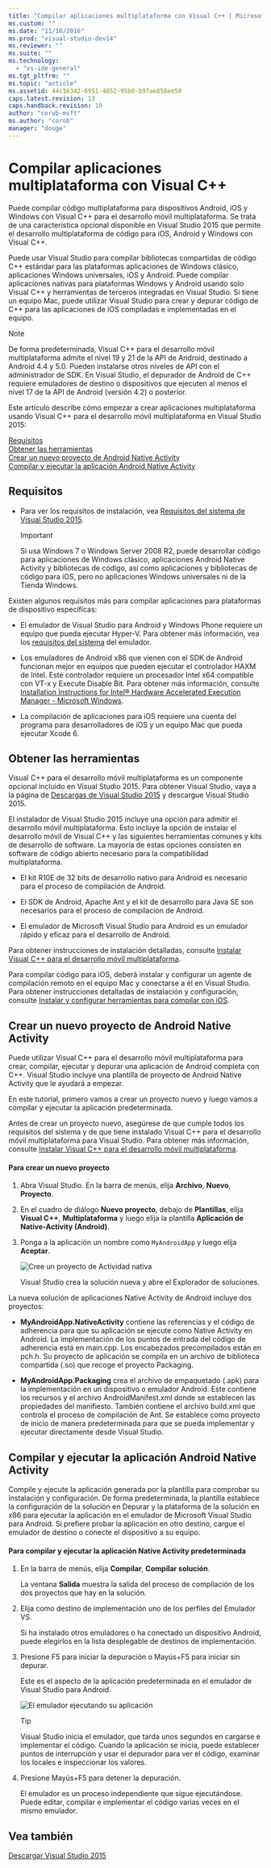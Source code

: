 ```yaml
---
title: "Compilar aplicaciones multiplataforma con Visual C++ | Microsoft Docs"
ms.custom: ""
ms.date: "11/16/2016"
ms.prod: "visual-studio-dev14"
ms.reviewer: ""
ms.suite: ""
ms.technology: 
  - "vs-ide-general"
ms.tgt_pltfrm: ""
ms.topic: "article"
ms.assetid: 44c16342-6951-4852-95b0-b97ae858ee50
caps.latest.revision: 13
caps.handback.revision: 10
author: "corob-msft"
ms.author: "corob"
manager: "douge"
---
```

# Compilar aplicaciones multiplataforma con Visual C++
Puede compilar código multiplataforma para dispositivos Android, iOS y Windows con Visual C\+\+ para el desarrollo móvil multiplataforma.  Se trata de una característica opcional disponible en Visual Studio 2015 que permite el desarrollo multiplataforma de código para iOS, Android y Windows con Visual C\+\+.  
  
 Puede usar Visual Studio para compilar bibliotecas compartidas de código C\+\+ estándar para las plataformas aplicaciones de Windows clásico, aplicaciones Windows universales, iOS y Android.  Puede compilar aplicaciones nativas para plataformas Windows y Android usando solo Visual C\+\+ y herramientas de terceros integradas en Visual Studio.  Si tiene un equipo Mac, puede utilizar Visual Studio para crear y depurar código de C\+\+ para las aplicaciones de iOS compiladas e implementadas en el equipo.  
  
> [!NOTE]
>  De forma predeterminada, Visual C\+\+ para el desarrollo móvil multiplataforma admite el nivel 19 y 21 de la API de Android, destinado a Android 4.4 y 5.0.  Pueden instalarse otros niveles de API con el administrador de SDK.  En Visual Studio, el depurador de Android de C\+\+ requiere emuladores de destino o dispositivos que ejecuten al menos el nivel 17 de la API de Android \(versión 4.2\) o posterior.  
  
 Este artículo describe cómo empezar a crear aplicaciones multiplataforma usando Visual C\+\+ para el desarrollo móvil multiplataforma en Visual Studio 2015:  
  
 [Requisitos](#req)   
 [Obtener las herramientas](#GetTools)  
 [Crear un nuevo proyecto de Android Native Activity](#Create)  
 [Compilar y ejecutar la aplicación Android Native Activity](#BuildHello)  
  
##  <a name="req"></a> Requisitos  
  
-   Para ver los requisitos de instalación, vea [Requisitos del sistema de Visual Studio 2015](https://www.visualstudio.com/visual-studio-2015-system-requirements-vs).  
  
    > [!IMPORTANT]
    >  Si usa Windows 7 o Windows Server 2008 R2, puede desarrollar código para aplicaciones de Windows clásico, aplicaciones Android Native Activity y bibliotecas de código, así como aplicaciones y bibliotecas de código para iOS, pero no aplicaciones Windows universales ni de la Tienda Windows.  
  
 Existen algunos requisitos más para compilar aplicaciones para plataformas de dispositivo específicas:  
  
-   El emulador de Visual Studio para Android y Windows Phone requiere un equipo que pueda ejecutar Hyper\-V.  Para obtener más información, vea los [requisitos del sistema](http://msdn.microsoft.com/es-es/4d5bb438-231a-4cd2-84b7-e9660b0e3baf) del emulador.  
  
-   Los emuladores de Android x86 que vienen con el SDK de Android funcionan mejor en equipos que pueden ejecutar el controlador HAXM de Intel.  Este controlador requiere un procesador Intel x64 compatible con VT\-x y Execute Disable Bit.  Para obtener más información, consulte [Installation Instructions for Intel® Hardware Accelerated Execution Manager \- Microsoft Windows](http://go.microsoft.com/fwlink/p/?LinkId=536385).  
  
-   La compilación de aplicaciones para iOS requiere una cuenta del programa para desarrolladores de iOS y un equipo Mac que pueda ejecutar Xcode 6.  
  
##  <a name="GetTools"></a> Obtener las herramientas  
 Visual C\+\+ para el desarrollo móvil multiplataforma es un componente opcional incluido en Visual Studio 2015.  Para obtener Visual Studio, vaya a la página de [Descargas de Visual Studio 2015](http://go.microsoft.com/fwlink/?linkid=517106) y descargue Visual Studio 2015.  
  
 El instalador de Visual Studio 2015 incluye una opción para admitir el desarrollo móvil multiplataforma.  Esto incluye la opción de instalar el desarrollo móvil de Visual C\+\+ y las siguientes herramientas comunes y kits de desarrollo de software.  La mayoría de estas opciones consisten en software de código abierto necesario para la compatibilidad multiplataforma.  
  
-   El kit R10E de 32 bits de desarrollo nativo para Android es necesario para el proceso de compilación de Android.  
  
-   El SDK de Android, Apache Ant y el kit de desarrollo para Java SE son necesarios para el proceso de compilación de Android.  
  
-   El emulador de Microsoft Visual Studio para Android es un emulador rápido y eficaz para el desarrollo de Android.  
  
 Para obtener instrucciones de instalación detalladas, consulte [Instalar Visual C\+\+ para el desarrollo móvil multiplataforma](../cross-platform/install-visual-cpp-for-cross-platform-mobile-development.md).  
  
 Para compilar código para iOS, deberá instalar y configurar un agente de compilación remoto en el equipo Mac y conectarse a él en Visual Studio.  Para obtener instrucciones detalladas de instalación y configuración, consulte [Instalar y configurar herramientas para compilar con iOS](../cross-platform/install-and-configure-tools-to-build-using-ios.md).  
  
##  <a name="Create"></a> Crear un nuevo proyecto de Android Native Activity  
 Puede utilizar Visual C\+\+ para el desarrollo móvil multiplataforma para crear, compilar, ejecutar y depurar una aplicación de Android completa con C\+\+.  Visual Studio incluye una plantilla de proyecto de Android Native Activity que le ayudará a empezar.  
  
 En este tutorial, primero vamos a crear un proyecto nuevo y luego vamos a compilar y ejecutar la aplicación predeterminada.  
  
 Antes de crear un proyecto nuevo, asegúrese de que cumple todos los requisitos del sistema y de que tiene instalado Visual C\+\+ para el desarrollo móvil multiplataforma para Visual Studio.  Para obtener más información, consulte [Instalar Visual C\+\+ para el desarrollo móvil multiplataforma](../cross-platform/install-visual-cpp-for-cross-platform-mobile-development.md).  
  
#### Para crear un nuevo proyecto  
  
1.  Abra Visual Studio.  En la barra de menús, elija **Archivo**, **Nuevo**, **Proyecto**.  
  
2.  En el cuadro de diálogo **Nuevo proyecto**, debajo de **Plantillas**, elija **Visual C\+\+**, **Multiplataforma** y luego elija la plantilla **Aplicación de Native\-Activity \(Android\)**.  
  
3.  Ponga a la aplicación un nombre como `MyAndroidApp` y luego elija **Aceptar**.  
  
     ![Cree un proyecto de Actividad nativa](../cross-platform/media/cppmdd_newproject.PNG "CppMDD\_NewProject")  
  
     Visual Studio crea la solución nueva y abre el Explorador de soluciones.  
  
 La nueva solución de aplicaciones Native Activity de Android incluye dos proyectos:  
  
-   **MyAndroidApp.NativeActivity** contiene las referencias y el código de adherencia para que su aplicación se ejecute como Native Activity en Android.  La implementación de los puntos de entrada del código de adherencia está en main.cpp.  Los encabezados precompilados están en pch.h.  Su proyecto de aplicación se compila en un archivo de biblioteca compartida \(.so\) que recoge el proyecto Packaging.  
  
-   **MyAndroidApp.Packaging** crea el archivo de empaquetado \(.apk\) para la implementación en un dispositivo o emulador Android.  Este contiene los recursos y el archivo AndroidManifest.xml donde se establecen las propiedades del manifiesto.  También contiene el archivo build.xml que controla el proceso de compilación de Ant.  Se establece como proyecto de inicio de manera predeterminada para que se pueda implementar y ejecutar directamente desde Visual Studio.  
  
##  <a name="BuildHello"></a> Compilar y ejecutar la aplicación Android Native Activity  
 Compile y ejecute la aplicación generada por la plantilla para comprobar su instalación y configuración.  De forma predeterminada, la plantilla establece la configuración de la solución en Depurar y la plataforma de la solución en x86 para ejecutar la aplicación en el emulador de Microsoft Visual Studio para Android.  Si prefiere probar la aplicación en otro destino, cargue el emulador de destino o conecte el dispositivo a su equipo.  
  
#### Para compilar y ejecutar la aplicación Native Activity predeterminada  
  
1.  En la barra de menús, elija **Compilar**, **Compilar solución**.  
  
     La ventana **Salida** muestra la salida del proceso de compilación de los dos proyectos que hay en la solución.  
  
2.  Elija como destino de implementación uno de los perfiles del Emulador VS.  
  
     Si ha instalado otros emuladores o ha conectado un dispositivo Android, puede elegirlos en la lista desplegable de destinos de implementación.  
  
3.  Presione F5 para iniciar la depuración o Mayús\+F5 para iniciar sin depurar.  
  
     Este es el aspecto de la aplicación predeterminada en el emulador de Visual Studio para Android.  
  
     ![El emulador ejecutando su aplicación](~/docs/cross-platform/media/cppmdd_emulator_running_app.PNG "CppMDD\_Emulator\_Running\_App")  
  
    > [!TIP]
    >  Visual Studio inicia el emulador, que tarda unos segundos en cargarse e implementar el código.  Cuando la aplicación se inicia, puede establecer puntos de interrupción y usar el depurador para ver el código, examinar los locales e inspeccionar los valores.  
  
4.  Presione Mayús\+F5 para detener la depuración.  
  
     El emulador es un proceso independiente que sigue ejecutándose.  Puede editar, compilar e implementar el código varias veces en el mismo emulador.  
  
## Vea también  
 [Descargar Visual Studio 2015](http://go.microsoft.com/fwlink/?linkid=517106)